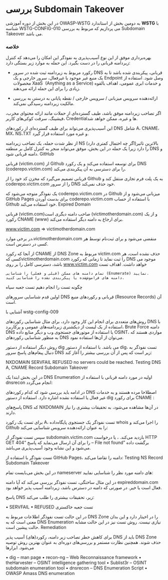 # بررسی Subdomain Takeover

در این بخش از دوره آموزشی OWASP-WSTG به دومین بخش از استاندارد **WSTG** با شناسه WSTG-CONFIG-010 می پردازیم که مربوط به بررسی Subdomain Takeover می باشد.

### خلاصه

بهره‌برداری موفق از این نوع آسیب‌پذیری به نفوذگر این امکان را می‌دهد که کنترل زیردامنه قربانی را در دست بگیرد. این حمله به موارد زیر بستگی دارد:

* رکورد مربوط به زیردامنه ثبت شده در سرور DNS قربانی، پیکربندی شده باشد تا به یک منبع غیر موجود یا غیرفعال، سرور خارجی و یک Endpoint وصل شود. استفاده از محصولات XaaS ‏ (Anything as a Service) و خدمات ابری عمومی، اهداف بالقوه زیادی را برای این حمله ارائه می‌دهند.

* ارائه‌دهنده سرویس میزبانی / سرویس خارجی / نقطه پایانی به درستی به بررسی مالکیت زیردامنه رسیدگی نمی‌کند.

اگر تصاحب زیردامنه موفق باشد، طیف گسترده‌ای از حملات مانند ارائه محتوای مخرب، فیشینگ، سرقت کوکی‌های کاربر، Credentialها و غیره، ممکن خواهد شد.

این آسیب‌پذیری می‌تواند برای طیف گسترده‌ای از رکوردهای DNS شامل A، CNAME، MX، NS،TXT و غیره مورد استفاده قرار گیرد.

از نظر شدت حمله، یک تصاحب زیردامنه NS (‏اگر چه احتمال کمتری دارد)‏ بالاترین تاثیر را دارد زیرا یک حمله در این بخش، موفق می‌تواند منجر به کنترل کامل بر منطقه DNS و دامنه قربانی شود.
GitHub

قربانی (victim.com) از Github برای توسعه استفاده می‌کند و یک رکورد DNS (coderepo.victim.com) را برای دسترسی به آن پیکربندی می‌کند.

قربانی تصمیم می‌گیرد که مخزن کد خود را از Github به یک پلت فرم تجاری منتقل کند و coderepo.victim.com را از سرور DNS خود حذف نمی‌کند.

یک نفوذگر متوجه می‌شود که coderepo.victim.com در Github میزبانی می‌شود و از GitHub Pages برای بدست آوردن coderepo.victim.com با استفاده از حساب Github خود استفاده می‌کند.
Expired Domain

قربانی (victim.com)صاحب دامنه دیگری است (victimotherdomain.com) ‏ ‏و از یک رکورد CNAME ‏(www) ‏برای ارجاع به دامنه دیگر استفاده می‌کند.

‏www.victim.com => victimotherdomain.com

در برخی موارد،victimotherdomain.com منقضی می‌شود و برای ثبت‌نام توسط هر کسی در دسترس است.

از آنجا که رکورد CNAME از DNS Zone مربوط به victim.com حذف نشده است، هر کسی کهvictimotherdomain.com را ثبت نماید تا زمانی که رکورد DNS موجود می باشد، دسترسی کامل را بر روی www.victim.com خواهد داشت.
اهداف تست

    تمام دامنه های ممکن (‏قبلی و فعلی) ‏را شناسایی (Enumerate) نمایید.
    دامنه های فراموش‌شده یا پیکربندی نشده را شناسایی کنید.

چگونه تست را انجام دهیم
تست جعبه سیاه

اولین قدم شناسایی سرورهای DNS قربانی و رکوردهای منبع (Resource Records) آن است.

آشنایی با wstg-config-009

روش‌های متعددی برای انجام این کار وجود دارد، برای مثال شناسایی رکوردهای DNS با استفاده از یک لیست از دیکشنری زیردامنه‌های عمومی و پرکاربرد، Brute Force دامنه DNS یا استفاده از موتورهای جستجوی وب و دیگر منابع داده OSINT، مواردی هستند که به منظور شناسایی رکوردهای DNS می‌توان از آن‌ها استفاده نمود.

روش دیگر استفاده از دستور dig می باشد. با استفاده از دستور dig، تست نفوذگر به دنبال پیغام‌های پاسخ سرور DNS زیر است که پس از آن بررسی بیشتر را آغاز کند:

NXDOMAIN
SERVFAIL
REFUSED
no servers could be reached.
Testing DNS A, CNAME Record Subdomain Takeover

در این بخش ابتدا یک DNS Enumeration اولیه در مورد دامنه قربانی با استفاده از dnsrecon انجام می‌گردد:

در ادامه باید بررسی شود که کدام رکوردهای DNS اصطلاحا مرده هستند و به خدمات غیر فعال یا استفاده نشده اشاره دارد. استفاده از دستور dig برای رکورد CNAME :

پاسخ‌های DNS که NXDOMAIN در آن‌ها مشاهده می‌شود، به تحقیقات بیشتری را نیاز دارند.

برای تست یک رکورد A، تست نفوذگر یک جستجوی پایگاه‌داده whois را اجرا می‌کند و Github را به عنوان ارائه‌دهنده سرویس شناسایی می‌کند:

سپس تست نفوذگر از subdomain.victim.com بازدید می‌کند. ، یا درخواست HTTP GET را برای آن ارسال می‌نماید که پاسخ “404 – File not found” برگشت داده می‌شود و این نشانه وجود آسیب‌پذیری می‌باشد.

تست نفوذگر با استفاده از GitHub Pages، دامنه را تقاضا می‌کند:
Testing NS Record Subdomain Takeover

در این بخش می‌بایست تمام nameserver های دامنه مورد نظر را شناسایی نمایید:

در این مثال ساختگی، تست نفوذگر بررسی می‌کند که آیا دامنه expireddomain.com فعال است یا خیر. در صورتی که دامنه در دسترس باشد، زیردامنه آسیب پذیر خواهد بود.

پاسخ DNS زیر، تحقیقات بیشتری را طلب می‌کند:

• SERVFAIL
• REFUSED
تست جعبه خاکستری

در این حالت تست نفوذگر اطلاعات مربوط به DNS Zone را در اخیتار دارد و این بدان معنی است که به DNS Enumeration نیازی نیست. روش تست نیز در این حالت مشابه حالت پیشین است.
Remediation

برای کاهش خطر تصاحب زیر دامنه، رکورد(های) آسیب پذیر DNS باید از DNS Zone حذف شوند. همچنین نظارت مستمر و بررسی‌های دوره‌ای به عنوان بهترین روش توصیه می‌شود.
ابزارها

• dig – man page
• recon-ng – Web Reconnaissance framework
• theHarvester – OSINT intelligence gathering tool
• Sublist3r – OSINT subdomain enumeration tool
• dnsrecon – DNS Enumeration Script
• OWASP Amass DNS enumeration
